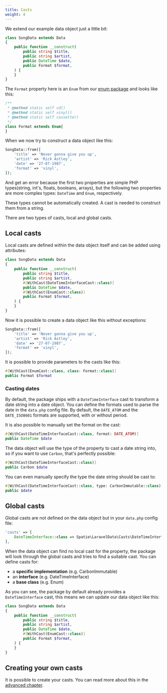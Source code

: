 ```yaml
---
title: Casts
weight: 4
---
```


We extend our example data object just a little bit:

```php
class SongData extends Data
{
    public function __construct(
        public string $title,
        public string $artist,
        public DateTime $date,
        public Format $format,
    ) {
    }
}
```

The `Format` property here is an `Enum` from our [enum package](https://github.com/spatie/enum) and looks like this:

```php
/**
 * @method static self cd()
 * @method static self vinyl()
 * @method static self cassette()
 */
class Format extends Enum{
}
```

When we now try to construct a data object like this:

```php
SongData::from([
    'title' => 'Never gonna give you up',
    'artist' => 'Rick Astley',
    'date' => '27-07-1987',
    'format' => 'vinyl',
]);
```

And get an error because the first two properties are simple PHP types(string, int's, floats, booleans, arrays), but the following two properties are more complex types: `DateTime` and `Enum`, respectively.

These types cannot be automatically created. A cast is needed to construct them from a string.

There are two types of casts, local and global casts.

## Local casts

Local casts are defined within the data object itself and can be added using attributes:

```php
class SongData extends Data
{
    public function __construct(
        public string $title,
        public string $artist,
        #[WithCast(DateTimeInterfaceCast::class)]
        public DateTime $date,
        #[WithCast(EnumCast::class)]
        public Format $format,
    ) {
    }
}
```

Now it is possible to create a data object like this without exceptions:

```php
SongData::from([
    'title' => 'Never gonna give you up',
    'artist' => 'Rick Astley',
    'date' => '27-07-1987',
    'format' => 'vinyl',
]);
```

It is possible to provide parameters to the casts like this:


```php
#[WithCast(EnumCast::class, class: Format::class)]
public Format $format
```

### Casting dates

By default, the package ships with a `DateTimeInterface` cast to transform a date string into a date object. You can define the formats used to parse the date in the `data.php` config file. By default, the `DATE_ATOM` and the `DATE_ISO8601` formats are supported, with or without period.

It is also possible to manually set the format on the cast:

```php
#[WithCast(DateTimeInterfaceCast::class, format: DATE_ATOM)]
public DateTime $date
```

The data object will use the type of the property to cast a date string into, so if you want to use `Carbon`, that's perfectly possible:

```php
#[WithCast(DateTimeInterfaceCast::class)]
public Carbon $date
```

You can even manually specify the type the date string should be cast to:

```php
#[WithCast(DateTimeInterfaceCast::class, type: CarbonImmutable::class)]
public $date
```

## Global casts

Global casts are not defined on the data object but in your `data.php` config file:

```php
'casts' => [
    DateTimeInterface::class => Spatie\LaravelData\Casts\DateTimeInterfaceCast::class,
],
```

When the data object can find no local cast for the property, the package will look through the global casts and tries to find a suitable cast. You can define casts for:

- a **specific implementation** (e.g. CarbonImmutable)
- an **interface** (e.g. DateTimeInterface)
- a **base class** (e.g. Enum)

As you can see, the package by default already provides a `DateTimeInterface` cast, this means we can update our data object like this:

```php
class SongData extends Data
{
    public function __construct(
        public string $title,
        public string $artist,
        public DateTime $date,
        #[WithCast(EnumCast::class)]
        public Format $format,
    ) {
    }
}
```

## Creating your own casts

It is possible to create your casts. You can read more about this in the [advanced chapter](/docs/laravel-data/v1/advanced-usage/creating-a-cast).
